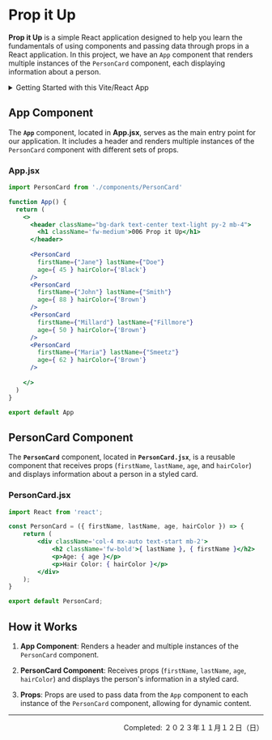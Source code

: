 # Prop it Up

**Prop it Up** is a simple React application designed to help you learn the fundamentals of using components and passing data through props in a React application. In this project, we have an `App` component that renders multiple instances of the `PersonCard` component, each displaying information about a person.

<details>
  <summary>Getting Started with this Vite/React App</summary>
    To run this app locally, follow these steps:
    
    1. Clone the repository:
    
    ```bash
    git clone https://github.com/your-username/your-repo.git
    cd your-repo
    ```

    2. Install dependencies:
    
    ```bash
    npm install
    ```

    3. Run the app:
    
    ```bash
    npm run dev
    ```
</details>

## App Component

The **`App`** component, located in **App.jsx**, serves as the main entry point for our application. It includes a header and renders multiple instances of the `PersonCard` component with different sets of props.

### App.jsx

```jsx
import PersonCard from './components/PersonCard'

function App() {
  return (
    <>
      <header className="bg-dark text-center text-light py-2 mb-4">
        <h1 className='fw-medium'>006 Prop it Up</h1>
      </header>
      
      <PersonCard
        firstName={"Jane"} lastName={"Doe"}
        age={ 45 } hairColor={'Black'}
      />
      <PersonCard
        firstName={"John"} lastName={"Smith"}
        age={ 88 } hairColor={'Brown'}
      />
      <PersonCard
        firstName={"Millard"} lastName={"Fillmore"}
        age={ 50 } hairColor={'Brown'}
      />
      <PersonCard
        firstName={"Maria"} lastName={"Smeetz"}
        age={ 62 } hairColor={'Brown'}
      />
      
    </>
  )
}

export default App
```

## PersonCard Component

The **`PersonCard`** component, located in **`PersonCard.jsx`**, is a reusable component that receives props (`firstName`, `lastName`, `age`, and `hairColor`) and displays information about a person in a styled card.

### PersonCard.jsx

```jsx
import React from 'react';

const PersonCard = ({ firstName, lastName, age, hairColor }) => {
    return (
        <div className='col-4 mx-auto text-start mb-2'>
            <h2 className='fw-bold'>{ lastName }, { firstName }</h2>
            <p>Age: { age }</p>
            <p>Hair Color: { hairColor }</p>
        </div>
    );
}

export default PersonCard;
```

## How it Works

1. **App Component**: Renders a header and multiple instances of the `PersonCard` component.

2. **PersonCard Component**: Receives props (`firstName`, `lastName`, `age`, `hairColor`) and displays the person's information in a styled card.

3. **Props**: Props are used to pass data from the `App` component to each instance of the `PersonCard` component, allowing for dynamic content.

---
<p align="right">Completed: ２０２３年１１月１２日（日）</p>